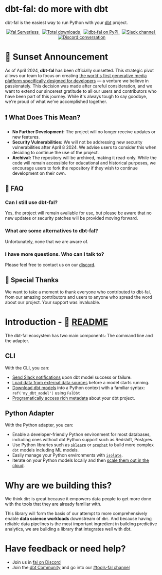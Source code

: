 # dbt-fal: do more with dbt

dbt-fal is the easiest way to run Python with your [dbt](https://www.getdbt.com/) project.

<p align="center">
  <a href="https://fal.ai">
    <img src="https://badgen.net/badge/icon/Sign%20up%20for%20fal%20Serverless/purple?icon=terminal&label" alt="fal Serverless" />
  </a>&nbsp;
  <a href="https://pepy.tech/project/dbt-fal">
    <img src="https://static.pepy.tech/personalized-badge/dbt-fal?period=total&units=international_system&left_color=grey&right_color=blue&left_text=Downloads" alt="Total downloads" />
  </a>&nbsp;
  <a href="https://pypi.org/project/dbt-fal/">
    <img src="https://badge.fury.io/py/dbt-fal.svg" alt="dbt-fal on PyPI" />
  </a>&nbsp;
  <a href="https://getdbt.slack.com/archives/C02V8QW3Q4Q">
    <img src="https://badgen.net/badge/icon/%23tools-fal%20on%20dbt%20Slack/orange?icon=slack&label" alt="Slack channel" />
  </a>&nbsp;
  <a href="https://discord.com/invite/Fyc9PwrccF">
    <img src="https://badgen.net/badge/icon/Join%20us%20on%20Discord/red?icon=discord&label" alt="Discord conversation" />
  </a>
</p>

# 🌅 Sunset Announcement

As of April 2024, **dbt-fal** has been officially sunsetted. This strategic pivot allows our team to focus on creating [the world's first generative media platform specifically designed for developers](https://fal.ai) — a venture we believe in passionately. This decision was made after careful consideration, and we want to extend our sincerest gratitude to all our users and contributors who have been part of this journey. While it's always tough to say goodbye, we're proud of what we've accomplished together.

## ❗ What Does This Mean?

- **No Further Development:** The project will no longer receive updates or new features.
- **Security Vulnerabilities:** We will not be addressing new security vulnerabilities after April 8 2024. We advise users to consider this when deciding to continue the use of the project.
- **Archival:** The repository will be archived, making it read-only. While the code will remain accessible for educational and historical purposes, we encourage users to fork the repository if they wish to continue development on their own.

## 💬 FAQ

### Can I still use dbt-fal?
Yes, the project will remain available for use, but please be aware that no new updates or security patches will be provided moving forward.

### What are some alternatives to dbt-fal?
Unfortunately, none that we are aware of.

### I have more questions. Who can I talk to?
Please feel free to contact us on our [discord](https://fal.ai/).

## 🙌 Special Thanks
We want to take a moment to thank everyone who contributed to dbt-fal, from our amazing contributors and users to anyone who spread the word about our project. Your support was invaluable.

# Introduction - 📖 [README](./projects/adapter)

The dbt-fal ecosystem has two main components: The command line and the adapter.

## CLI

With the CLI, you can:

- [Send Slack notifications](https://github.com/fal-ai/fal/tree/main/examples/slack-example) upon dbt model success or failure.
- [Load data from external data sources](https://blog.fal.ai/populate-dbt-models-with-csv-data/) before a model starts running.
- [Download dbt models](https://docs.fal.ai/fal/python-package) into a Python context with a familiar syntax: `ref('my_dbt_model')` using `FalDbt`
- [Programatically access rich metadata](https://docs.fal.ai/fal/reference/variables-and-functions) about your dbt project.

## Python Adapter

With the Python adapter, you can:

- Enable a developer-friendly Python environment for most databases, including ones without dbt Python support such as Redshift, Postgres.
- Use Python libraries such as [`sklearn`](https://scikit-learn.org/) or [`prophet`](https://facebook.github.io/prophet/) to build more complex `dbt` models including ML models.
- Easily manage your Python environments with [`isolate`](https://github.com/fal-ai/isolate).
- Iterate on your Python models locally and then [scale them out in the cloud](https://fal.ai#signup).

# Why are we building this?

We think `dbt` is great because it empowers data people to get more done with the tools that they are already familiar with.

This library will form the basis of our attempt to more comprehensively enable **data science workloads** downstream of `dbt`. And because having reliable data pipelines is the most important ingredient in building predictive analytics, we are building a library that integrates well with dbt.

# Have feedback or need help?

- Join us in [fal on Discord](https://discord.com/invite/Fyc9PwrccF)
- Join the [dbt Community](http://community.getdbt.com/) and go into our [#tools-fal channel](https://getdbt.slack.com/archives/C02V8QW3Q4Q)

